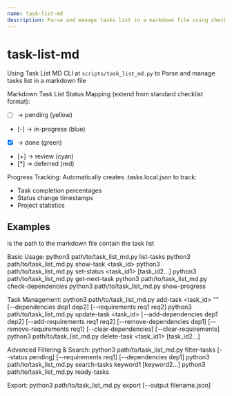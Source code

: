 ```yaml
---
name: task-list-md
description: Parse and manage tasks list in a markdown file using checklist format (tasks.md, checklist.md)
---
```

# task-list-md

Using Task List MD CLI at `scripts/task_list_md.py` to Parse and manage tasks list in a markdown file

Markdown Task List Status Mapping (extend from standard checklist format):
  - [ ] -> pending (yellow)
  - [-] -> in-progress (blue)
  - [x] -> done (green)
  - [+] -> review (cyan)
  - [*] -> deferred (red)

Progress Tracking:
  Automatically creates .tasks.local.json to track:
  - Task completion percentages
  - Status change timestamps
  - Project statistics

## Examples
<file> is the path to the markdown file contain the task list

Basic Usage:
  python3 path/to/task_list_md.py list-tasks <file>
  python3 path/to/task_list_md.py show-task <file> <task_id>
  python3 path/to/task_list_md.py set-status <file> <task_id1> [task_id2...] <status>
  python3 path/to/task_list_md.py get-next-task <file>
  python3 path/to/task_list_md.py check-dependencies <file>
  python3 path/to/task_list_md.py show-progress <file>

Task Management:
  python3 path/to/task_list_md.py add-task <file> <task_id> "<description>" [--dependencies dep1 dep2] [--requirements req1 req2]
  python3 path/to/task_list_md.py update-task <file> <task_id> [--add-dependencies dep1 dep2] [--add-requirements req1 req2] [--remove-dependencies dep1] [--remove-requirements req1] [--clear-dependencies] [--clear-requirements]
  python3 path/to/task_list_md.py delete-task <file> <task_id1> [task_id2...]

Advanced Filtering & Search:
  python3 path/to/task_list_md.py filter-tasks <file> [--status pending] [--requirements req1] [--dependencies dep1]
  python3 path/to/task_list_md.py search-tasks <file> keyword1 [keyword2...]
  python3 path/to/task_list_md.py ready-tasks <file>

Export:
  python3 path/to/task_list_md.py export <file> [--output filename.json]

